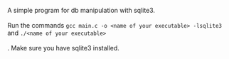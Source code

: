 A simple program for db manipulation with sqlite3. <br /> <br />
Run the commands ```gcc main.c -o <name of your executable> -lsqlite3``` and ```./<name of your executable>```<br/> <br />.
Make sure you have sqlite3 installed.
